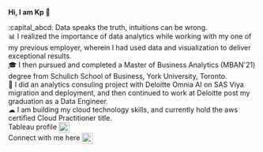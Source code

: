 <p> <b> Hi, I am Kp &#128075 </b> </p>

<p>:capital_abcd: Data speaks the truth, intuitions can be wrong.
<br>&#128202 I realized the importance of data analytics while working with my one of my previous employer, wherein I had used data and visualization to deliver exceptional results.
<br>&#127891 I then pursued and completed a Master of Business Analytics (MBAN'21) degree from Schulich School of Business, York University, Toronto.
<br>&#128119 I did an analytics consuling project with Deloitte Omnia AI on SAS Viya migration and deployment, and then continued to work at Deloitte post my graduation as a Data Engineer.
<br>&#9729 I am building my cloud technology skills, and currently hold the aws certified Cloud Practitioner title.
<br> Tableau profile <a href="https://public.tableau.com/profile/kanwarpreet.singh/" rel="nofollow">
  <img align="center" alt="Kp's Tableau" width="22px" src="https://user-images.githubusercontent.com/18670428/67620073-ca558e00-f7fa-11e9-9ea2-ed3a80c59210.png" style="max-width:100%;"> </a>
<br> Connect with me here <a href="https://www.linkedin.com/in/kanwarpreet-singh/" rel="nofollow">
  <img align="center" alt="Kp's LinkedIN" width="22px" src="https://raw.githubusercontent.com/peterthehan/peterthehan/master/assets/linkedin.svg" style="max-width:100%;"> </a>
  
</p> 
